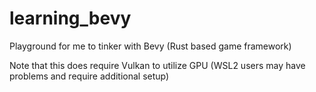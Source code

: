 # learning_bevy

Playground for me to tinker with Bevy (Rust based game framework)

Note that this does require Vulkan to utilize GPU 
(WSL2 users may have problems and require additional setup)